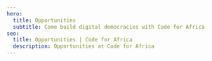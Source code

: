 ```yaml
---
hero:
  title: Opportunities
  subtitle: Come build digital democracies with Code for Africa
seo:
  title: Opportunities | Code for Africa
  description: Opportunities at Code for Africa
---
```

